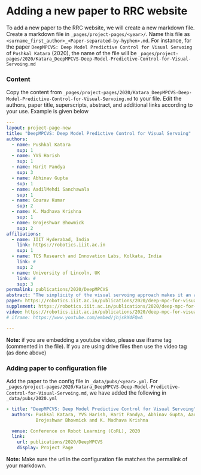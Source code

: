 # Adding a new paper to RRC website



To add a new paper to the RRC website, we will create a new markdown file. Create a markdown file in `_pages/project-pages/<year>/`. Name this file as `<surname_first_author>_<Paper-separated-by-hyphen>.md`. For instance, for the paper `DeepMPCVS: Deep Model Predictive Control for Visual Servoing` of `Pushkal Katara` (2020), the name of the file will be `_pages/project-pages/2020/Katara_DeepMPCVS-Deep-Model-Predictive-Control-for-Visual-Servoing.md`



### Content

Copy the content from  `_pages/project-pages/2020/Katara_DeepMPCVS-Deep-Model-Predictive-Control-for-Visual-Servoing.md` to your file. Edit the authors, paper title, superscripts, abstract, and additional links according to your use. Example is given below

```yaml
---
layout: project-page-new
title: "DeepMPCVS: Deep Model Predictive Control for Visual Servoing"
authors:
  - name: Pushkal Katara
    sup: 1
  - name: YVS Harish
    sup: 1
  - name: Harit Pandya
    sup: 3
  - name: Abhinav Gupta
    sup: 1
  - name: AadilMehdi Sanchawala
    sup: 1
  - name: Gourav Kumar
    sup: 2
  - name: K. Madhava Krishna
    sup: 1
  - name: Brojeshwar Bhowmick
    sup: 2
affiliations:
  - name: IIIT Hyderabad, India
    link: https://robotics.iiit.ac.in
    sup: 1
  - name: TCS Research and Innovation Labs, Kolkata, India
    link: #
    sup: 2
  - name: University of Lincoln, UK
    link: #
    sup: 3
permalink: publications/2020/DeepMPCVS
abstract: "The simplicity of the visual servoing approach makes it an attractive option for tasks dealing with vision-based control of robots in many real-world applications. However, attaining precise alignment for unseen environments pose a challenge to existing visual servoing approaches. While classical approaches assume a perfect world, the recent data-driven approaches face issues when generalizing to novel environments. In this paper, we aim to combine the best of both worlds. We present a deep model predictive visual servoing framework that can achieve precise alignment with optimal trajectories and can generalize to novel environments. Our framework consists of a deep network for optical flow predictions, which are used along with a predictive model to forecast future optical flow. For generating an optimal set of velocities we present a control network that can be trained on-the-fly without any supervision. Through extensive simulations on photo-realistic indoor settings of the popular Habitat framework, we show significant performance gain due to the proposed formulation vis-a-vis recent state of the art methods. Specifically, we show a faster convergence and an improved performance in trajectory length over recent approaches."
paper: https://robotics.iiit.ac.in/publications/2020/deep-mpc-for-visual-servoing/preprint.pdf
supplement: https://robotics.iiit.ac.in/publications/2020/deep-mpc-for-visual-servoing/supplementary.pdf
video: https://robotics.iiit.ac.in/publications/2020/deep-mpc-for-visual-servoing/video.mp4
# iframe: https://www.youtube.com/embed/jhjskX4FQwA

---
```



**Note:** if you are embedding a youtube video, please use iframe tag (commented in the file). If you are using drive files then use the video tag (as done above)

### Adding paper to configuration file

Add the paper to the config file in `_data/pubs/<year>.yml`. For `_pages/project-pages/2020/Katara_DeepMPCVS-Deep-Model-Predictive-Control-for-Visual-Servoing.md`, we have added the following in `_data/pubs/2020.yml`

```yaml
- title: "DeepMPCVS: Deep Model Predictive Control for Visual Servoing"
  authors: Pushkal Katara, YVS Harish, Harit Pandya, Abhinav Gupta, AadilMehdi Sanchawala, Gourav Kumar, 
           Brojeshwar Bhowmick and K. Madhava Krishna

  venue: Conference on Robot Learning (CoRL), 2020
  link:
    url: publications/2020/DeepMPCVS
    display: Project Page
```
**Note:** Make sure the url in the configuration file matches the permalink of your markdown.


